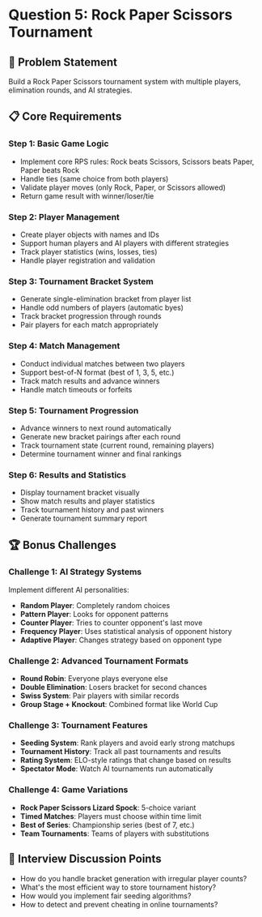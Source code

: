 # Question 5: Rock Paper Scissors Tournament

## 🎯 Problem Statement
Build a Rock Paper Scissors tournament system with multiple players, elimination rounds, and AI strategies.

## 📋 Core Requirements

### Step 1: Basic Game Logic
- Implement core RPS rules: Rock beats Scissors, Scissors beats Paper, Paper beats Rock
- Handle ties (same choice from both players)
- Validate player moves (only Rock, Paper, or Scissors allowed)
- Return game result with winner/loser/tie

### Step 2: Player Management
- Create player objects with names and IDs
- Support human players and AI players with different strategies
- Track player statistics (wins, losses, ties)
- Handle player registration and validation

### Step 3: Tournament Bracket System
- Generate single-elimination bracket from player list
- Handle odd numbers of players (automatic byes)
- Track bracket progression through rounds
- Pair players for each match appropriately

### Step 4: Match Management
- Conduct individual matches between two players
- Support best-of-N format (best of 1, 3, 5, etc.)
- Track match results and advance winners
- Handle match timeouts or forfeits

### Step 5: Tournament Progression
- Advance winners to next round automatically
- Generate new bracket pairings after each round
- Track tournament state (current round, remaining players)
- Determine tournament winner and final rankings

### Step 6: Results and Statistics
- Display tournament bracket visually
- Show match results and player statistics
- Track tournament history and past winners
- Generate tournament summary report

## 🏆 Bonus Challenges

### Challenge 1: AI Strategy Systems
Implement different AI personalities:
- **Random Player**: Completely random choices
- **Pattern Player**: Looks for opponent patterns
- **Counter Player**: Tries to counter opponent's last move
- **Frequency Player**: Uses statistical analysis of opponent history
- **Adaptive Player**: Changes strategy based on opponent type

### Challenge 2: Advanced Tournament Formats
- **Round Robin**: Everyone plays everyone else
- **Double Elimination**: Losers bracket for second chances
- **Swiss System**: Pair players with similar records
- **Group Stage + Knockout**: Combined format like World Cup

### Challenge 3: Tournament Features
- **Seeding System**: Rank players and avoid early strong matchups
- **Tournament History**: Track all past tournaments and results
- **Rating System**: ELO-style ratings that change based on results
- **Spectator Mode**: Watch AI tournaments run automatically

### Challenge 4: Game Variations
- **Rock Paper Scissors Lizard Spock**: 5-choice variant
- **Timed Matches**: Players must choose within time limit
- **Best of Series**: Championship series (best of 7, etc.)
- **Team Tournaments**: Teams of players with substitutions

## 🤔 Interview Discussion Points
- How do you handle bracket generation with irregular player counts?
- What's the most efficient way to store tournament history?
- How would you implement fair seeding algorithms?
- How to detect and prevent cheating in online tournaments?